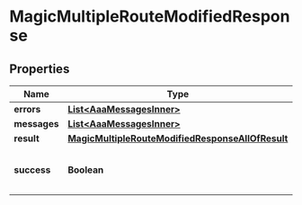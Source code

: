 

# MagicMultipleRouteModifiedResponse


## Properties

| Name | Type | Description | Notes |
|------------ | ------------- | ------------- | -------------|
|**errors** | [**List&lt;AaaMessagesInner&gt;**](AaaMessagesInner.md) |  |  |
|**messages** | [**List&lt;AaaMessagesInner&gt;**](AaaMessagesInner.md) |  |  |
|**result** | [**MagicMultipleRouteModifiedResponseAllOfResult**](MagicMultipleRouteModifiedResponseAllOfResult.md) |  |  |
|**success** | **Boolean** | Whether the API call was successful |  |



